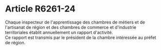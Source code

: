 # Article R6261-24

  
Chaque inspecteur de l'apprentissage des chambres de métiers et de l'artisanat de région et des chambres de commerce et d'industrie territoriales établit annuellement un rapport d'activité.   
Ce rapport est transmis par le président de la chambre intéressée au préfet de région.
